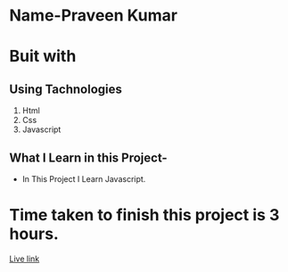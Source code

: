 # Name-Praveen Kumar 

# Buit with
## Using Tachnologies
1. Html
2. Css
3. Javascript



 ## What I Learn in this Project-

- In This Project I Learn Javascript.


# Time taken to finish this project is 3 hours.

[Live link](https://shimmering-treacle-a1ea41.netlify.app/)


